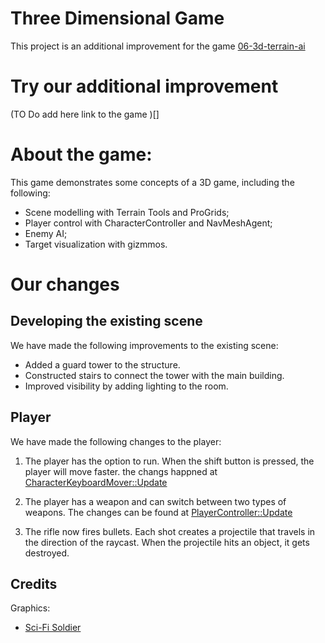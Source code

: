 # Three Dimensional Game

This project is an additional improvement for the game [06-3d-terrain-ai](https://github.com/gamedev-at-ariel/06-3d-terrain-ai.git)


# Try our additional improvement
(TO Do add here link to the game )[]


# About the game:
This game demonstrates some concepts of a 3D game, including the following:
* Scene modelling with Terrain Tools and ProGrids;
* Player control with CharacterController and NavMeshAgent;
* Enemy AI;
* Target visualization with gizmmos.




# Our changes 

## Developing the existing scene

We have made the following improvements to the existing scene:

* Added a guard tower to the structure.
* Constructed stairs to connect the tower with the main building.
* Improved visibility by adding lighting to the room.



## Player

We have made the following changes to the player:


1. The player has the option to run. When the shift button is pressed, the player will move faster.
the changs happned at [‎CharacterKeyboardMover::Update](https://github.com/BY-Games/3D_game/blob/main/Assets/Scripts/1-player/CharacterKeyboardMover.cs#L63:~:text=CharacterKeyboardMover%3A%3AUpdate)


2. The player has a weapon and can switch between two types of weapons. The changes can be found at 
[‎PlayerController::Update](https://github.com/BY-Games/3D_game/blob/main/Assets/Yurowm/Demo/Scripts/PlayerController.cs#L62:~:text=PlayerController%3A%3AUpdate)

3. The rifle now fires bullets. Each shot creates a projectile that travels in the direction of the raycast. When the projectile hits an object, it gets destroyed.



## Credits
Graphics:
* [Sci-Fi Soldier](https://assetstore.unity.com/packages/3d/characters/humanoids/sci-fi/sci-fi-soldier-29559)

